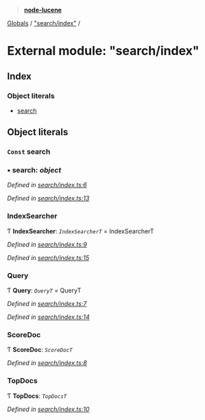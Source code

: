 > **[node-lucene](../README.md)**

[Globals](../README.md) / ["search/index"](_search_index_.md) /

# External module: "search/index"

## Index

### Object literals

* [search](_search_index_.md#const-search)

## Object literals

### `Const` search

### ▪ **search**: *object*

*Defined in [search/index.ts:6](https://github.com/cancerberoSgx/node-lucene/blob/7855316/node-lucene/src/search/index.ts#L6)*

*Defined in [search/index.ts:13](https://github.com/cancerberoSgx/node-lucene/blob/7855316/node-lucene/src/search/index.ts#L13)*

###  IndexSearcher

Ƭ **IndexSearcher**: *`IndexSearcherT`* =  IndexSearcherT

*Defined in [search/index.ts:9](https://github.com/cancerberoSgx/node-lucene/blob/7855316/node-lucene/src/search/index.ts#L9)*

*Defined in [search/index.ts:15](https://github.com/cancerberoSgx/node-lucene/blob/7855316/node-lucene/src/search/index.ts#L15)*

###  Query

Ƭ **Query**: *`QueryT`* =  QueryT

*Defined in [search/index.ts:7](https://github.com/cancerberoSgx/node-lucene/blob/7855316/node-lucene/src/search/index.ts#L7)*

*Defined in [search/index.ts:14](https://github.com/cancerberoSgx/node-lucene/blob/7855316/node-lucene/src/search/index.ts#L14)*

###  ScoreDoc

Ƭ **ScoreDoc**: *`ScoreDocT`*

*Defined in [search/index.ts:8](https://github.com/cancerberoSgx/node-lucene/blob/7855316/node-lucene/src/search/index.ts#L8)*

###  TopDocs

Ƭ **TopDocs**: *`TopDocsT`*

*Defined in [search/index.ts:10](https://github.com/cancerberoSgx/node-lucene/blob/7855316/node-lucene/src/search/index.ts#L10)*